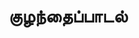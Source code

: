 ---
layout: tagpage
title: "குழந்தைப்பாடல்"
tag: குழந்தைப்பாடல்
description: "குழந்தைப்பாடல் தொடர்புடைய நூல்கள்/கட்டுரைகள்"
robots: noindex
---